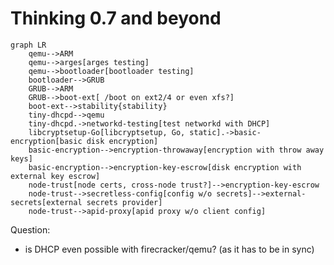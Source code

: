Thinking 0.7 and beyond
=======================

```mermaid!
graph LR
    qemu-->ARM
    qemu-->arges[arges testing]
    qemu-->bootloader[bootloader testing]
    bootloader-->GRUB
    GRUB-->ARM
    GRUB-->boot-ext[ /boot on ext2/4 or even xfs?]
    boot-ext-->stability{stability}
    tiny-dhcpd-->qemu
    tiny-dhcpd.->networkd-testing[test networkd with DHCP]
    libcryptsetup-Go[libcryptsetup, Go, static].->basic-encryption[basic disk encryption]
    basic-encryption-->encryption-throwaway[encryption with throw away keys]
    basic-encryption-->encryption-key-escrow[disk encryption with external key escrow]
    node-trust[node certs, cross-node trust?]-->encryption-key-escrow
    node-trust-->secretless-config[config w/o secrets]-->external-secrets[external secrets provider]
    node-trust-->apid-proxy[apid proxy w/o client config]

```

Question:

* is DHCP even possible with firecracker/qemu? (as it has to be in sync)
